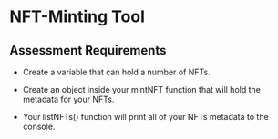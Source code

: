# NFT-Minting Tool


## Assessment Requirements

* Create a variable that can hold a number of NFTs.
   
* Create an object inside your mintNFT function that will hold the metadata for your NFTs.

* Your listNFTs() function will print all of your NFTs metadata to the console.
